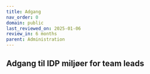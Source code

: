 ```yaml
---
title: Adgang
nav_order: 0
domain: public
last_reviewed_on: 2025-01-06
review_in: 6 months
parent: Administration
---
```



## Adgang til IDP miljøer for team leads

